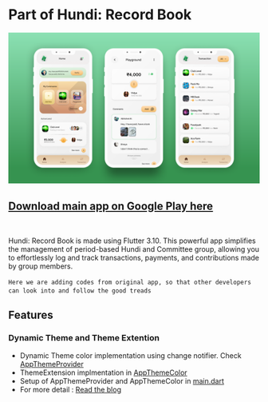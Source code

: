 # Part of Hundi: Record Book


![](images/hundi_app.png)


## [Download main app on Google Play here](https://play.google.com/store/apps/details?id=com.hundi.social)

<br>

Hundi: Record Book is made using Flutter 3.10. This powerful app simplifies the management of period-based Hundi and Committee group, allowing you to effortlessly log and track transactions, payments, and contributions made by group members.

`Here we are adding codes from original app, so that other developers can look into and follow the good treads`


## Features

### Dynamic Theme and Theme Extention 
- Dynamic Theme color implementation using change notifier. Check [AppThemeProvider](lib/ui/res/theme/app_theme_provider.dart)
- ThemeExtension implmentation in [AppThemeColor](lib/ui/res/theme/app_theme_colors.dart)
- Setup of AppThemeProvider and AppThemeColor in [main.dart](lib/main.dart)
- For more detail : [Read the blog](https://dev.to/nirajprakash/flutter-themes-dynamic-customization-themeextensions-4j72)  



